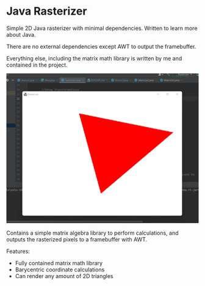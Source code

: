 # Java Rasterizer

Simple 2D Java rasterizer with minimal dependencies. Written to learn more about Java.

There are no external dependencies except AWT to output the framebuffer.

Everything else, including the matrix math library is written by me and contained in the project.

![Preview Image Of Triangle](preview.png)

Contains a simple matrix algebra library to perform calculations, and outputs the rasterized pixels to a framebuffer with AWT.

Features:
 - Fully contained matrix math library
 - Barycentric coordinate calculations
 - Can render any amount of 2D triangles